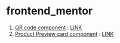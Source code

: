 # frontend_mentor
1) [QR code component](QR_code_component/) : [LINK](QR_code_component/)
2) [Product Preview card component](preview_card/) : [LINK](preview_card/)
